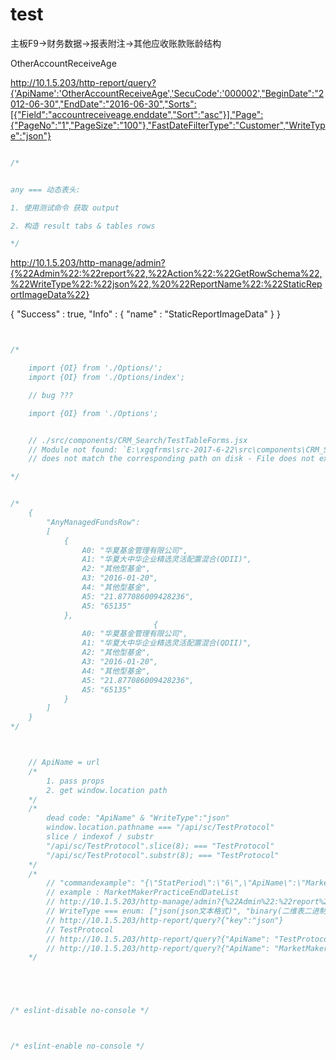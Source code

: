 # test



主板F9->财务数据->报表附注->其他应收账款账龄结构

OtherAccountReceiveAge


http://10.1.5.203/http-report/query?{'ApiName':'OtherAccountReceiveAge','SecuCode':'000002',"BeginDate":"2012-06-30","EndDate":"2016-06-30","Sorts":[{"Field":"accountreceiveage.enddate","Sort":"asc"}],"Page":{"PageNo":"1","PageSize":"100"},"FastDateFilterType":"Customer","WriteType":"json"}

```js

/*


any === 动态表头:

1. 使用测试命令 获取 output

2. 构造 result tabs & tables rows

*/

```






http://10.1.5.203/http-manage/admin?{%22Admin%22:%22report%22,%22Action%22:%22GetRowSchema%22,%22WriteType%22:%22json%22,%20%22ReportName%22:%22StaticReportImageData%22}


{
  "Success" : true,
  "Info" : {
    "name" : "StaticReportImageData"
  }
}








```jsx


/* 

    import {OI} from './Options/';
    import {OI} from './Options/index';

    // bug ???

    import {OI} from './Options';


    // ./src/components/CRM_Search/TestTableForms.jsx
    // Module not found: `E:\xgqfrms\src-2017-6-22\src\components\CRM_Search\Options.json` 
    // does not match the corresponding path on disk - File does not exist.

*/


/*
    {
        "AnyManagedFundsRow":
        [
            {
                A0: "华夏基金管理有限公司",
                A1: "华夏大中华企业精选灵活配置混合(QDII)",
                A2: "其他型基金",
                A3: "2016-01-20",
                A4: "其他型基金",
                A5: "21.877086009428236",
                A5: "65135"
            },
                                {
                A0: "华夏基金管理有限公司",
                A1: "华夏大中华企业精选灵活配置混合(QDII)",
                A2: "其他型基金",
                A3: "2016-01-20",
                A4: "其他型基金",
                A5: "21.877086009428236",
                A5: "65135"
            }
        ]
    }
*/



    // ApiName = url
    /* 
        1. pass props
        2. get window.location path
    */
    /* 
        dead code: "ApiName" & "WriteType":"json"
        window.location.pathname === "/api/sc/TestProtocol"
        slice / indexof / substr
        "/api/sc/TestProtocol".slice(8); === "TestProtocol"
        "/api/sc/TestProtocol".substr(8); === "TestProtocol"
    */
    /* 
        // "commandexample": "{\"StatPeriod\":\"6\",\"ApiName\":\"MarketMakerPracticeEndDateList\"}",
        // example : MarketMakerPracticeEndDateList
        // http://10.1.5.203/http-manage/admin?{%22Admin%22:%22report%22,%22Action%22:%22GetSchema%22,%22WriteType%22:%22json%22,%20%22ReportName%22:%22MarketMakerPracticeEndDateList%22}
        // WriteType === enum: ["json(json文本格式)", "binary(二维表二进制格式)"]
        // http://10.1.5.203/http-report/query?{"key":"json"}
        // TestProtocol
        // http://10.1.5.203/http-report/query?{"ApiName": "TestProtocol", "WriteType":"json"}
        // http://10.1.5.203/http-report/query?{"ApiName": "MarketMakerPracticeEndDateList", "StatPeriod": "6", "WriteType":"json"}
    */





/* eslint-disable no-console */



/* eslint-enable no-console */









```




















